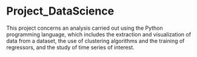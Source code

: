 # Project_DataScience

This project concerns an analysis carried out using the Python programming language, which includes the extraction and visualization of data from a dataset, the use of clustering algorithms and the training of regressors, and the study of time series of interest.

